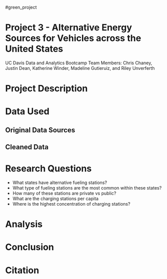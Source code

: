 #green_project

# Project 3 - Alternative Energy Sources for Vehicles across the United States
UC Davis Data and Analytics Bootcamp 
Team Members: Chris Chaney, Justin Dean, Katherine Winder, Madeline Gutieruiz, and Riley Unverferth

# Project Description

# Data Used
## Original Data Sources

## Cleaned Data

# Research Questions
- What states have alternative fueling stations?
- What type of fueling stations are the most common within these states? 
- How many of these stations are private vs public?
- What are the charging stations per capita
- Where is the highest concentration of charging stations?

# Analysis

# Conclusion

# Citation
